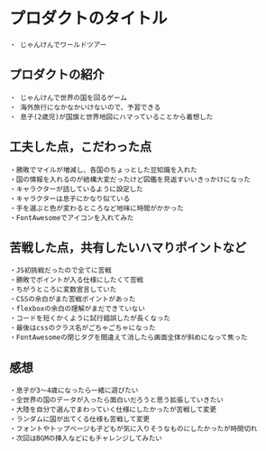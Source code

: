 # プロダクトのタイトル
    ・ じゃんけんでワールドツアー

## プロダクトの紹介
    ・ じゃんけんで世界の国を回るゲーム
    ・ 海外旅行になかなかいけないので、予習できる
    ・ 息子(2歳児)が国旗と世界地図にハマっていることから着想した


## 工夫した点，こだわった点
    ・勝敗でマイルが増減し、各国のちょっとした豆知識を入れた
    ・国の情報を入れるのが結構大変だったけど図鑑を見返すいいきっかけになった
    ・キャラクターが話しているように設定した
    ・キャラクターは息子にかなり似ている
    ・手を選ぶと色が変わるところなど地味に時間がかかった
    ・FontAwesomeでアイコンを入れてみた
    
    


## 苦戦した点，共有したいハマりポイントなど
    ・JS初挑戦だったので全てに苦戦
    ・勝敗でポイントが入る仕様にしたくて苦戦
    ・ちがうところに変数宣言していた
    ・CSSの余白がまた苦戦ポイントがあった
    ・flexboxの余白の理解がまだできていない
    ・コードを短くかくように試行錯誤したが長くなった
    ・最後はcssのクラス名がごちゃごちゃになった
    ・FontAwesomeの閉じタグを間違えて消したら画面全体が斜めになって焦った
    

## 感想
    ・息子が3〜4歳になったら一緒に遊びたい
    ・全世界の国のデータが入ったら面白いだろうと思う拡張していきたい
    ・大陸を自分で選んでまわっていく仕様にしたかったが苦戦して変更
    ・ランダムに国が出てくる仕様も苦戦して変更
    ・フォントやトップページも子どもが気に入りそうなものにしたかったが時間切れ
    ・次回はBGMの挿入などにもチャレンジしてみたい